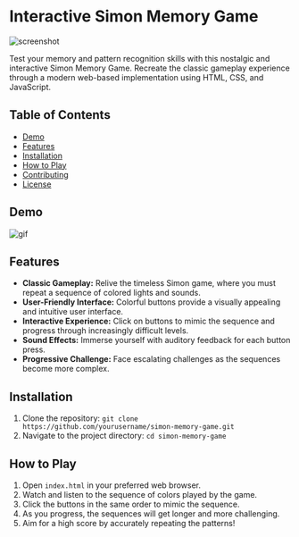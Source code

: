 # Interactive Simon Memory Game

![screenshot](screenshots/screenshot.png)

Test your memory and pattern recognition skills with this nostalgic and interactive Simon Memory Game. Recreate the classic gameplay experience through a modern web-based implementation using HTML, CSS, and JavaScript.

## Table of Contents

- [Demo](#demo)
- [Features](#features)
- [Installation](#installation)
- [How to Play](#how-to-play)
- [Contributing](#contributing)
- [License](#license)

## Demo

![gif](screenshots/demo.gif)

## Features

- **Classic Gameplay:** Relive the timeless Simon game, where you must repeat a sequence of colored lights and sounds.
- **User-Friendly Interface:** Colorful buttons provide a visually appealing and intuitive user interface.
- **Interactive Experience:** Click on buttons to mimic the sequence and progress through increasingly difficult levels.
- **Sound Effects:** Immerse yourself with auditory feedback for each button press.
- **Progressive Challenge:** Face escalating challenges as the sequences become more complex.

## Installation

1. Clone the repository: `git clone https://github.com/yourusername/simon-memory-game.git`
2. Navigate to the project directory: `cd simon-memory-game`

## How to Play

1. Open `index.html` in your preferred web browser.
2. Watch and listen to the sequence of colors played by the game.
3. Click the buttons in the same order to mimic the sequence.
4. As you progress, the sequences will get longer and more challenging.
5. Aim for a high score by accurately repeating the patterns!
